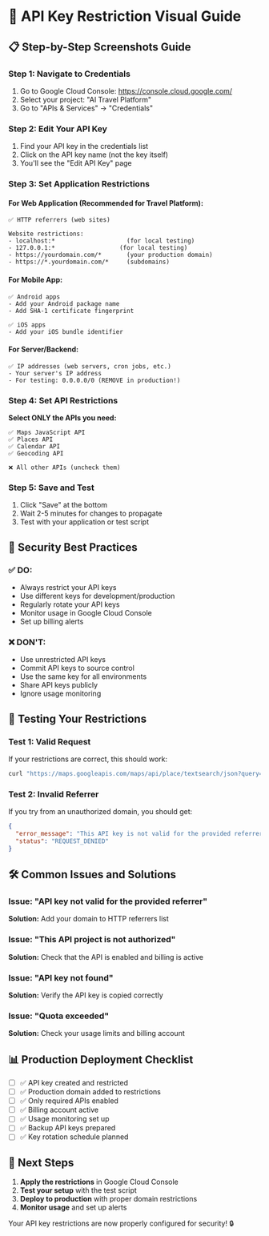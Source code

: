 # 🔑 API Key Restriction Visual Guide

## 📋 **Step-by-Step Screenshots Guide**

### **Step 1: Navigate to Credentials**
1. Go to Google Cloud Console: https://console.cloud.google.com/
2. Select your project: "AI Travel Platform"
3. Go to "APIs & Services" → "Credentials"

### **Step 2: Edit Your API Key**
1. Find your API key in the credentials list
2. Click on the API key name (not the key itself)
3. You'll see the "Edit API Key" page

### **Step 3: Set Application Restrictions**

#### **For Web Application (Recommended for Travel Platform):**
```
✅ HTTP referrers (web sites)

Website restrictions:
- localhost:*                    (for local testing)
- 127.0.0.1:*                  (for local testing)
- https://yourdomain.com/*       (your production domain)
- https://*.yourdomain.com/*     (subdomains)
```

#### **For Mobile App:**
```
✅ Android apps
- Add your Android package name
- Add SHA-1 certificate fingerprint

✅ iOS apps  
- Add your iOS bundle identifier
```

#### **For Server/Backend:**
```
✅ IP addresses (web servers, cron jobs, etc.)
- Your server's IP address
- For testing: 0.0.0.0/0 (REMOVE in production!)
```

### **Step 4: Set API Restrictions**

**Select ONLY the APIs you need:**

```
✅ Maps JavaScript API
✅ Places API
✅ Calendar API
✅ Geocoding API

❌ All other APIs (uncheck them)
```

### **Step 5: Save and Test**

1. Click "Save" at the bottom
2. Wait 2-5 minutes for changes to propagate
3. Test with your application or test script

## 🚨 **Security Best Practices**

### **✅ DO:**
- Always restrict your API keys
- Use different keys for development/production
- Regularly rotate your API keys
- Monitor usage in Google Cloud Console
- Set up billing alerts

### **❌ DON'T:**
- Use unrestricted API keys
- Commit API keys to source control
- Use the same key for all environments
- Share API keys publicly
- Ignore usage monitoring

## 🧪 **Testing Your Restrictions**

### **Test 1: Valid Request**
If your restrictions are correct, this should work:
```bash
curl "https://maps.googleapis.com/maps/api/place/textsearch/json?query=restaurants+in+Paris&key=YOUR_API_KEY"
```

### **Test 2: Invalid Referrer**
If you try from an unauthorized domain, you should get:
```json
{
  "error_message": "This API key is not valid for the provided referrer",
  "status": "REQUEST_DENIED"
}
```

## 🛠️ **Common Issues and Solutions**

### **Issue: "API key not valid for the provided referrer"**
**Solution:** Add your domain to HTTP referrers list

### **Issue: "This API project is not authorized"**
**Solution:** Check that the API is enabled and billing is active

### **Issue: "API key not found"**
**Solution:** Verify the API key is copied correctly

### **Issue: "Quota exceeded"**
**Solution:** Check your usage limits and billing account

## 📊 **Production Deployment Checklist**

- [ ] ✅ API key created and restricted
- [ ] ✅ Production domain added to restrictions
- [ ] ✅ Only required APIs enabled
- [ ] ✅ Billing account active
- [ ] ✅ Usage monitoring set up
- [ ] ✅ Backup API keys prepared
- [ ] ✅ Key rotation schedule planned

## 🎯 **Next Steps**

1. **Apply the restrictions** in Google Cloud Console
2. **Test your setup** with the test script
3. **Deploy to production** with proper domain restrictions
4. **Monitor usage** and set up alerts

Your API key restrictions are now properly configured for security! 🔒
